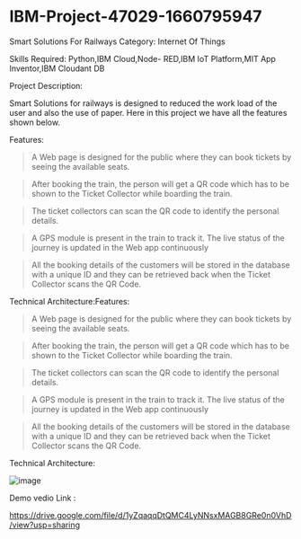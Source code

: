# IBM-Project-47029-1660795947
Smart Solutions For Railways
Category: Internet Of Things

Skills Required:
Python,IBM Cloud,Node- RED,IBM IoT Platform,MIT App Inventor,IBM Cloudant DB

Project Description:

  Smart Solutions for railways is designed to reduced the work load of the user and also the use of paper.
 Here in this project we have all the features shown below.

Features:

> A Web page is designed for the public where they can book tickets by seeing the available seats.

> After booking the train, the person will get a QR code which has to be shown to the Ticket Collector while boarding the train.

> The ticket collectors can scan the QR code to identify the personal details.

> A GPS module is present in the train to track it. The live status of the journey is updated in the Web app continuously

> All the booking details of the customers will be stored in the database with a unique ID and they can be retrieved back when the Ticket Collector scans the QR Code.


Technical Architecture:Features:

> A Web page is designed for the public where they can book tickets by seeing the available seats.

> After booking the train, the person will get a QR code which has to be shown to the Ticket Collector while boarding the train.

> The ticket collectors can scan the QR code to identify the personal details.

> A GPS module is present in the train to track it. The live status of the journey is updated in the Web app continuously

> All the booking details of the customers will be stored in the database with a unique ID and they can be retrieved back when the Ticket Collector scans the QR Code.


Technical Architecture:

![image](https://user-images.githubusercontent.com/101119679/198827306-6c7638f1-4f32-41e6-831c-f9259d85ce5d.png)

Demo vedio Link :

https://drive.google.com/file/d/1yZqaqqDtQMC4LyNNsxMAGB8GRe0n0VhD/view?usp=sharing
